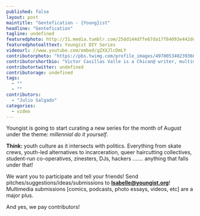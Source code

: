 ```yaml
---
published: false
layout: post
maintitle: "Gentefication - {Young}ist"
headline: "Gentefication"
tagline: undefined
featuredphoto: http://31.media.tumblr.com/25dd144dffe67da17f84093e442deb74/tumblr_n9jgbcagFU1sm7wrao1_r1_1280.jpg
featuredphotoalttext: Youngist DIY Series
videourl: //www.youtube.com/embed/gZXXJlcDmLY
contributorphoto: "https://pbs.twimg.com/profile_images/497805340239360000/Munp5VCa.jpeg"
contributorshortbio: "Victor Casillas Valle is a Chican@ writer, multimedia journalist, radio host, editor, poet, musician, and music industry professional." 
contributortwitter: undefined
contributorage: undefined
tags: 
  - ""
  - ""
contributors: 
  - "Julio Salgado"
categories: 
  - video
---
```


Youngist is going to start curating a new series for the month of August under the theme: _millennial do it yourself_. 

**Think:** youth culture as it intersects with politics. Everything from skate crews, youth-led alternatives to incarceration, queer haircutting collectives, student-run co-operatives, zinesters, DJs, hackers ....... anything that falls under that!

We want you to participate and tell your friends! Send pitches/suggestions/ideas/submissions to **Isabelle@youngist.org**! Multimedia submissions [comics, podcasts, photo essays, videos, etc] are a major plus. 

And yes, we pay contributors!
